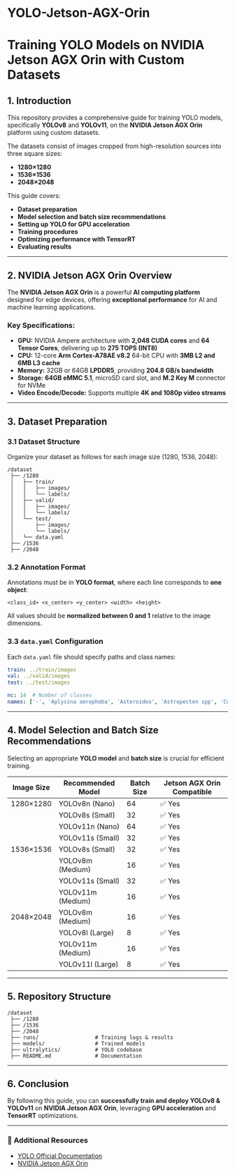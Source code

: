 # YOLO-Jetson-AGX-Orin
# Training YOLO Models on NVIDIA Jetson AGX Orin with Custom Datasets

## 1. Introduction

This repository provides a comprehensive guide for training YOLO models, specifically **YOLOv8** and **YOLOv11**, on the **NVIDIA Jetson AGX Orin** platform using custom datasets. 

The datasets consist of images cropped from high-resolution sources into three square sizes:
- **1280×1280**
- **1536×1536**
- **2048×2048**

This guide covers:
- **Dataset preparation**
- **Model selection and batch size recommendations**
- **Setting up YOLO for GPU acceleration**
- **Training procedures**
- **Optimizing performance with TensorRT**
- **Evaluating results**

---

## 2. NVIDIA Jetson AGX Orin Overview

The **NVIDIA Jetson AGX Orin** is a powerful **AI computing platform** designed for edge devices, offering **exceptional performance** for AI and machine learning applications.

### **Key Specifications:**
- **GPU:** NVIDIA Ampere architecture with **2,048 CUDA cores** and **64 Tensor Cores**, delivering up to **275 TOPS (INT8)**
- **CPU:** 12-core **Arm Cortex-A78AE v8.2** 64-bit CPU with **3MB L2 and 6MB L3 cache**
- **Memory:** 32GB or 64GB **LPDDR5**, providing **204.8 GB/s bandwidth**
- **Storage:** **64GB eMMC 5.1**, microSD card slot, and **M.2 Key M** connector for NVMe
- **Video Encode/Decode:** Supports multiple **4K and 1080p video streams**

---

## 3. Dataset Preparation

### 3.1 Dataset Structure

Organize your dataset as follows for each image size (1280, 1536, 2048):

```
/dataset
 ├── /1280
 │   ├── train/
 │   │   ├── images/
 │   │   └── labels/
 │   ├── valid/
 │   │   ├── images/
 │   │   └── labels/
 │   └── test/
 │       ├── images/
 │       └── labels/
 │   └── data.yaml
 ├── /1536
 ├── /2048
```

### 3.2 Annotation Format

Annotations must be in **YOLO format**, where each line corresponds to **one object**:

```
<class_id> <x_center> <y_center> <width> <height>
```
All values should be **normalized between 0 and 1** relative to the image dimensions.

### 3.3 `data.yaml` Configuration

Each `data.yaml` file should specify paths and class names:

```yaml
train: ../train/images
val: ../valid/images
test: ../test/images

nc: 14  # Number of classes
names: ['-', 'Aplysina aerophoba', 'Asteroidea', 'Astropecten spp', 'Condylactis aurantiaca', 'Echinaster sepositus', 'Gobius sp', 'Holothuria tubulosa', 'Keratosa -cfr Sarcotragus-', 'Phaeophyceae -cfr Cystoseira-', 'Rifiuto', 'Sarcotragus spinosulus', 'Serranus scriba', 'Sphaerechinus granularis']
```

---

## 4. Model Selection and Batch Size Recommendations

Selecting an appropriate **YOLO model** and **batch size** is crucial for efficient training.

| Image Size | Recommended Model  | Batch Size | Jetson AGX Orin Compatible |
|------------|-------------------|------------|----------------------------|
| 1280×1280  | YOLOv8n (Nano)    | 64         | ✅ Yes |
|            | YOLOv8s (Small)   | 32         | ✅ Yes |
|            | YOLOv11n (Nano)   | 64         | ✅ Yes |
|            | YOLOv11s (Small)  | 32         | ✅ Yes |
| 1536×1536  | YOLOv8s (Small)   | 32         | ✅ Yes |
|            | YOLOv8m (Medium)  | 16         | ✅ Yes |
|            | YOLOv11s (Small)  | 32         | ✅ Yes |
|            | YOLOv11m (Medium) | 16         | ✅ Yes |
| 2048×2048  | YOLOv8m (Medium)  | 16         | ✅ Yes |
|            | YOLOv8l (Large)   | 8          | ✅ Yes |
|            | YOLOv11m (Medium) | 16         | ✅ Yes |
|            | YOLOv11l (Large)  | 8          | ✅ Yes |

---

## 5. Repository Structure

```
/dataset
 ├── /1280
 ├── /1536
 ├── /2048
 ├── runs/                  # Training logs & results
 ├── models/                # Trained models
 ├── ultralytics/           # YOLO codebase
 ├── README.md              # Documentation
```

---

## 6. Conclusion

By following this guide, you can **successfully train and deploy YOLOv8 & YOLOv11** on **NVIDIA Jetson AGX Orin**, leveraging **GPU acceleration** and **TensorRT** optimizations.

---

### 🔗 **Additional Resources**
- [YOLO Official Documentation](https://docs.ultralytics.com/)
- [NVIDIA Jetson AGX Orin](https://developer.nvidia.com/embedded/jetson-agx-orin)

